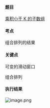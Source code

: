 #### 题目

[乘积小于 K 的子数组](https://leetcode-cn.com/problems/subarray-product-less-than-k/)

#### 考点

组合排列的结果

#### 关键点

可变的滑动窗口

组合排列

#### 执行结果

![image.png](https://pic.leetcode-cn.com/1651746587-ybLCeM-image.png)